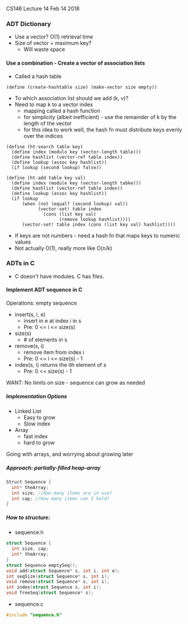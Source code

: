 CS146 Lecture 14 Feb 14 2018

### ADT Dictionary
- Use a vector? O(1) retrieval time
- Size of vector = maximum key?
  - Will waste space

#### Use a combination - Create a vector of association lists
- Called a hash table

```
(define (create-hashtable size) (make-vector size empty))
```
- To which association list should we add (k, v)?
- Need to map k to a vector index
  - mapping called a hash function
  - for simplicity (albeit inefficient) - use the remainder of k by the length of the vector
  - for this idea to work well, the hash fn must distribute keys evenly over the indices

```
(define (ht-search table key)
  (define index (modulo key (vector-length table)))
  (define hashlist (vector-ref table index))
  (define lookup (assoc key hashlist))
  (if lookup (second lookup) false))

(define (ht-add table key val)
  (define index (module key (vector-length tabke)))
  (define hashlist (vector-ref table index))
  (define lookup (assoc key hashlist))
  (if lookup
      (when (not (equal? (second lookup) val))
            (vector-set! table index
              (cons (list key val)
                    (remove lookup hashlist))))
      (vector-set! table index (cons (list key val) hashlist))))
```
- If keys are not numbers - need a hash fn that maps keys to numeric values
- Not actually O(1), really more like O(n/k)

### ADTs in C
- C doesn't have modules. C has files.

#### Implement ADT sequence in C
Operations: empty sequence
- insert(s, i, e)
  - insert in e at index i in s
  - Pre: 0 <= i <= size(s)
- size(s)
  - \# of elements in s
- remove(s, i)
  - remove item from index i
  - Pre: 0 <= i <= size(s) - 1
- index(s, i) returns the ith element of s
  - Pre: 0 <= size(s) - 1

WANT: No limits on size - sequence can grow as needed

##### Implementation Options
- Linked List
  - Easy to grow
  - Slow index
- Array
  - fast index
  - hard to grow

Going with arrays, and worrying about growing later

##### Approach: partially-filled heap-array
```C
Struct Sequence {
  int* theArray;
  int size; //How many items are in use?
  int cap; //How many items can I hold?
}
```

##### How to structure:
- sequence.h

```C
struct Sequence {
  int size, cap;
  int* theArray;
}
struct Sequence emptySeq();
void add(struct Sequence* s, int i, int e);
int seqSize(struct Sequence* s, int i);
void remove(struct Sequence* s, int i);
int index(struct Sequence s, int i);
void freeSeq(struct Sequence* s);
```

- sequence.c

```C
#include "sequence.h"

```
